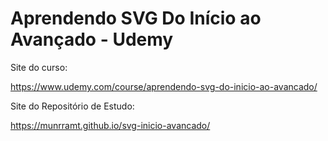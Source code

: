 # Aprendendo SVG Do Início ao Avançado - Udemy

Site do curso:

https://www.udemy.com/course/aprendendo-svg-do-inicio-ao-avancado/

Site do Repositório de Estudo:

https://munrramt.github.io/svg-inicio-avancado/
